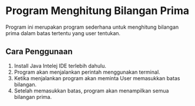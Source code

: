 # Program Menghitung Bilangan Prima

Program ini merupakan program sederhana untuk menghitung bilangan prima dalam batas tertentu yang user tentukan.

## Cara Penggunaan
1. Install Java Intelej IDE terlebih dahulu.
2. Program akan menjalankan perintah menggunakan terminal.
3. Ketika menjalankan program akan meminta User memasukkan batas bilangan.
4. Setelah memasukkan batas, program akan menampilkan semua bilangan prima.